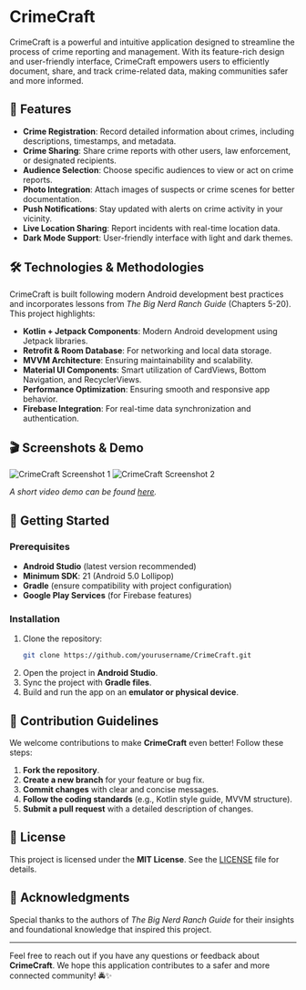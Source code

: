 # CrimeCraft

CrimeCraft is a powerful and intuitive application designed to streamline the process of crime reporting and management. With its feature-rich design and user-friendly interface, CrimeCraft empowers users to efficiently document, share, and track crime-related data, making communities safer and more informed.

## 🚀 Features

- **Crime Registration**: Record detailed information about crimes, including descriptions, timestamps, and metadata.
- **Crime Sharing**: Share crime reports with other users, law enforcement, or designated recipients.
- **Audience Selection**: Choose specific audiences to view or act on crime reports.
- **Photo Integration**: Attach images of suspects or crime scenes for better documentation.
- **Push Notifications**: Stay updated with alerts on crime activity in your vicinity.
- **Live Location Sharing**: Report incidents with real-time location data.
- **Dark Mode Support**: User-friendly interface with light and dark themes.

## 🛠️ Technologies & Methodologies
CrimeCraft is built following modern Android development best practices and incorporates lessons from *The Big Nerd Ranch Guide* (Chapters 5-20). This project highlights:

- **Kotlin + Jetpack Components**: Modern Android development using Jetpack libraries.
- **Retrofit & Room Database**: For networking and local data storage.
- **MVVM Architecture**: Ensuring maintainability and scalability.
- **Material UI Components**: Smart utilization of CardViews, Bottom Navigation, and RecyclerViews.
- **Performance Optimization**: Ensuring smooth and responsive app behavior.
- **Firebase Integration**: For real-time data synchronization and authentication.

## 🎬 Screenshots & Demo
![CrimeCraft Screenshot 1](link-to-image-1)
![CrimeCraft Screenshot 2](link-to-image-2)

_A short video demo can be found [here](link-to-video)._  

## 📌 Getting Started

### Prerequisites
- **Android Studio** (latest version recommended)
- **Minimum SDK**: 21 (Android 5.0 Lollipop)
- **Gradle** (ensure compatibility with project configuration)
- **Google Play Services** (for Firebase features)

### Installation
1. Clone the repository:
   ```bash
   git clone https://github.com/yourusername/CrimeCraft.git
   ```
2. Open the project in **Android Studio**.
3. Sync the project with **Gradle files**.
4. Build and run the app on an **emulator or physical device**.

## 🤝 Contribution Guidelines
We welcome contributions to make **CrimeCraft** even better! Follow these steps:
1. **Fork the repository**.
2. **Create a new branch** for your feature or bug fix.
3. **Commit changes** with clear and concise messages.
4. **Follow the coding standards** (e.g., Kotlin style guide, MVVM structure).
5. **Submit a pull request** with a detailed description of changes.

## 📜 License
This project is licensed under the **MIT License**. See the [LICENSE](link-to-license) file for details.

## 🙌 Acknowledgments
Special thanks to the authors of *The Big Nerd Ranch Guide* for their insights and foundational knowledge that inspired this project.

---
Feel free to reach out if you have any questions or feedback about **CrimeCraft**. We hope this application contributes to a safer and more connected community! 🚔✨
